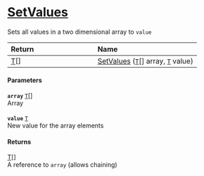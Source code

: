 # [SetValues](./ArrayExtension--SetValues.md)

Sets all values in a two dimensional array to `value`

| <span>Return&nbsp;&nbsp;&nbsp;&nbsp;&nbsp;&nbsp;&nbsp;&nbsp;&nbsp;&nbsp;&nbsp;&nbsp;&nbsp;&nbsp;&nbsp;&nbsp;&nbsp;&nbsp;&nbsp;&nbsp;&nbsp;&nbsp;&nbsp;&nbsp;&nbsp;&nbsp;&nbsp;&nbsp;&nbsp;&nbsp;</span> | Name | 
| :--- | :--- | 
| [T](./ArrayExtension--SetValues.md)[] | [SetValues](./ArrayExtension--SetValues.md) ([`T`](./ArrayExtension--SetValues.md)[] array, [`T`](./ArrayExtension--SetValues.md) value) | 


#### Parameters
**`array`**  [`T`](./ArrayExtension--SetValues.md)[]<br>Array<br><br>**`value`**  [`T`](./ArrayExtension--SetValues.md)<br>New value for the array elements
#### Returns
[T](./ArrayExtension--SetValues.md)[]<br>
A reference to `array` (allows chaining)